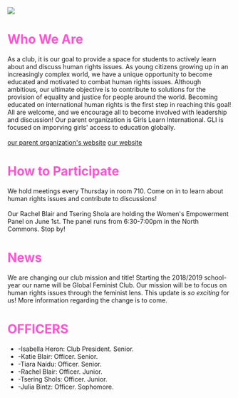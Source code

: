 <!DOCTYPE html>
<html>
  
<head>
  <title>International Human Rights Club</title>
  <style>
      title{
            color:#9E0F6D
    }
      h1 {
            color:#ff54d2
    }
  </style>
</head>

<img
src="http://camasihrc.weebly.com/uploads/9/8/6/3/98633914/world_orig.png"/>

<body> 

    
<h1> Who We Are</h1>
    <p>As a club, it is our goal to provide a space for students to actively learn about and discuss human rights issues. As young citizens growing up in an increasingly complex world, we have a unique opportunity to become educated and motivated to combat human rights issues. Although ambitious, our ultimate objective is to contribute to solutions for the provision of equality and justice for people around the world. Becoming educated on international human rights is the first step in reaching this goal! All are welcome, and we encourage all to become involved with leadership and discussion!
    Our parent organization is Girls Learn International. GLI is focused on imporving girls' access to education globally.<br  /><br /> <a 
                                                                                                                                           href="https://girlslearn.org/">our parent organization's website</a> 
        <a
           href="http://camasihrc.weebly.com/">our website</a>
    </p>
    
    
    
  <h1> How to Participate </h1>
   <p> We hold meetings every Thursday in room 710. Come on in to learn about human rights issues and contribute to discussions!<br /><br />
    Our Rachel Blair and Tsering Shola are holding the Women's Empowerment Panel on June 1st. The panel runs from 6:30-7:00pm in the North Commons. Stop by! </p>
     
    
 <h1> News </h1>
    <p> We are changing our club mission and title! Starting the 2018/2019 school-year our name will be Global Feminist Club. Our mission will be to focus on human rights issues through the feminist lens. This update is <em>so exciting</em> for us! More information regarding the change is to come. </p>
  
   
<h1>OFFICERS</h1>
<ul>
   <li> -Isabella Heron: Club President. Senior.</li>
   <li> -Katie Blair: Officer. Senior.</li>
    <li>-Tiara Naidu: Officer. Senior.</li>
    <li>-Rachel Blair: Officer. Junior.</li>
    <li>-Tsering Shols: Officer. Junior.</li>
    <li>-Julia Bintz: Officer. Sophomore.</li>
 </ul>
</body>
</html>
